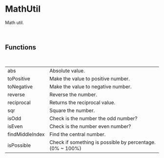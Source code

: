 <div id="content-header">
  <h1>MathUtil</h1>
</div>

<p>
  Math util.
</p>


<br/>
<h2>Functions</h2>
<br/>

<table>
  <tr>
    <td>abs</td>
    <td>Absolute value.</td>
  </tr>
  <tr>
    <td>toPositive</td>
    <td>Make the value to positive number.</td>
  </tr>
  <tr>
    <td>toNegative</td>
    <td>Make the value to negative number.</td>
  </tr>
  <tr>
    <td>reverse</td>
    <td>Reverse the number.</td>
  </tr>
  <tr>
    <td>reciprocal</td>
    <td>Returns the reciprocal value.</td>
  </tr>
  <tr>
    <td>sqr</td>
    <td>Square the number.</td>
  </tr>
  <tr>
    <td>isOdd</td>
    <td>Check is the number the odd number?</td>
  </tr>
  <tr>
    <td>isEven</td>
    <td>Check is the number even number?</td>
  </tr>
  <tr>
    <td>findMiddleIndex</td>
    <td>Find the central number.</td>
  </tr>
  <tr>
    <td>isPossible</td>
    <td>Check if something is possible by percentage. (0% ~ 100%)</td>
  </tr>
</table>
